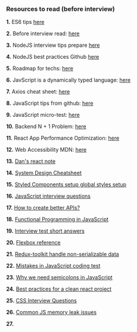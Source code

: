 ### Resources to read (before interview)

<b>1.</b> ES6 tips <a href="https://exploringjs.com/es6/ch_overviews.html" target="_blank">here</a>

<b>2.</b> Before interview read: <a href="https://medium.com/@credosystemz/top-100-javascript-interview-questions-with-answers-145ceee552f0" target="_blank">here</a>

<b>3.</b> NodeJS interview tips prepare <a href="https://mp.weixin.qq.com/s?__biz=MzUxMzcxMzE5Ng==&mid=2247506403&idx=1&sn=19a31f3165165e3a09b963221c1fae16&chksm=f9526ca0ce25e5b6a85f9857cef75fb1298e227376596b0378a947c991feb563bef0d6a2c276&mpshare=1&scene=1&srcid=0208sstxxeu1LBGtIhEYH6Me&sharer_sharetime=1612770971203&sharer_shareid=879ac6966e1b106337c7f3c2a1f196f5&exportkey=AvfwDwus4TeLem%2FZqMg4s%2BI%3D&pass_ticket=TqVA9A6JMH%2F1OVHxhg41r4jjEdKPeyVrWCV0O7cdByWsIK5a%2FYW2Q9TTXdCHsDxO&wx_header=0#rd" target="_blank">here</a>

<b>4.</b> NodeJS best practices Github <a href="https://github.com/goldbergyoni/nodebestpractices" target="_blank">here</a>

<b>5.</b> Roadmap for techs: <a href="https://github.com/kamranahmedse/developer-roadmap" target="_blank">here</a>

<b>6.</b> JavScript is a dynamically typed language: <a href="https://www.geeksforgeeks.org/variables-datatypes-javascript/" target="_blank">here</a>

<b>7.</b> Axios cheat sheet: <a href="https://kapeli.com/cheat_sheets/Axios.docset/Contents/Resources/Documents/index" target="_blank">here</a>

<b>8.</b> JavaScript tips from github: <a href="https://github.com/rohan-paul/Awesome-JavaScript-Interviews" target="_blank">here</a>

<b>9.</b> JavaScript micro-test: <a href="https://github.com/yeungon/In-JavaScript-we-trust" target="_blank">here</a>

<b>10.</b> Backend N + 1 Problem: <a href="https://stackoverflow.com/questions/97197/what-is-the-n1-selects-problem-in-orm-object-relational-mapping" target="_blank">here</a>

<b>11.</b> React App Performance Optimization: <a href="https://www.codementor.io/blog/react-optimization-5wiwjnf9hj" target="_blank">here</a>

<b>12.</b> Web Accessibility MDN: <a href="https://developer.mozilla.org/en-US/docs/Web/Accessibility" target="_blank">here</a>

<b>13.</b> <a href="https://overreacted.io/" target="_blank">Dan's react note</a>

<b>14.</b> <a href="https://gist.github.com/vasanthk/485d1c25737e8e72759f" target="_blank">System Design Cheatsheet</a>

<b>15.</b> <a href="https://styled-components.com/docs/api#createglobalstyle" target="_blank">Styled Components setup global styles setup</a>

<b>16.</b> <a href="https://github.com/sudheerj/javascript-interview-questions#what-is-a-pure-function
" target="_blank">JavaScript interview questions</a>

<b>17.</b> <a href="https://opensource.zalando.com/restful-api-guidelines/#common-headers" target="_blank">How to create better APIs?</a>

<b>18.</b> <a href="https://github.com/getify/Functional-Light-JS" target="_blank">Functional Programming in JavaScript</a>

<b>19.</b> <a href="https://www.fullstack.cafe/interview-questions/javascript" target="_blank">Interview test short answers</a>

<b>20.</b> <a href="https://ishadeed.com/article/flexbox-separator/" target="_blank">Flexbox reference</a>

<b>21.</b> <a href="https://blog.bam.tech/developer-news/the-redux-best-practice-do-not-put-non-serializable-values-in-state-or-actions-explained" target="_blank">Redux-toolkit handle non-serializable data</a>

<b>22.</b> <a href="https://javascript.plainenglish.io/most-common-mistakes-in-javascript-coding-test-for-algorithm-42fa93e592a8" target="_blank">Mistakes in JavaScript coding test</a>

<b>23.</b> <a href="https://www.freecodecamp.org/news/codebyte-why-are-explicit-semicolons-important-in-javascript-49550bea0b82/" target="_blank">Why we need semicolons in JavaScript</a>

<b>24.</b> <a href="https://betterprogramming.pub/21-best-practices-for-a-clean-react-project-df788a682fb" target="_blank">Best practices for a clean react project</a>

<b>25.</b> <a href="https://www.interviewbit.com/css-interview-questions/" target="_blank">CSS Interview Questions</a>

<b>26.</b> <a href="https://blog.logrocket.com/escape-memory-leaks-javascript/">Common JS memory leak issues</a>

<b>27.</b> <a href="" target="_blank"></a>
